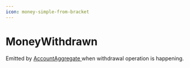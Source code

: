```yaml
---
icon: money-simple-from-bracket
---
```


# MoneyWithdrawn

Emitted by [AccountAggregate ](../domain-model/accountaggregate.md)when withdrawal operation is happening.
